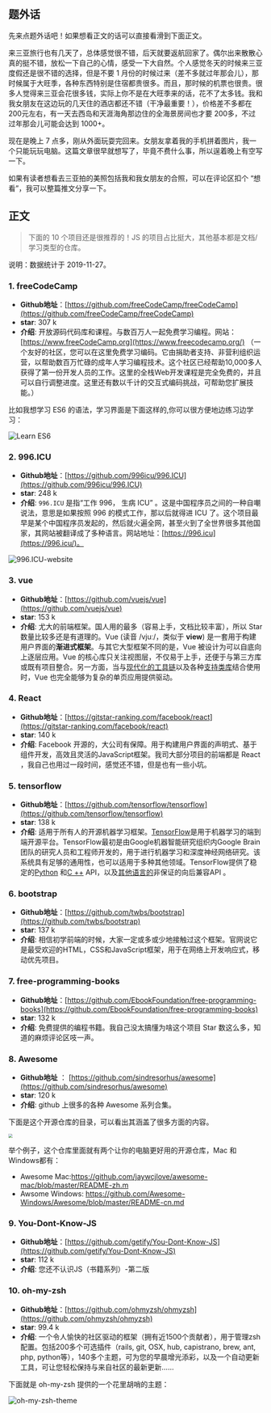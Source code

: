 ## 题外话

先来点题外话吧！如果想看正文的话可以直接看滑到下面正文。

来三亚旅行也有几天了，总体感觉很不错，后天就要返航回家了。偶尔出来散散心真的挺不错，放松一下自己的心情，感受一下大自然。个人感觉冬天的时候来三亚度假还是很不错的选择，但是不要 1 月份的时候过来（差不多就过年那会儿），那时候属于大旺季，各种东西特别是住宿都贵很多。而且，那时候的机票也很贵。很多人觉得来三亚会花很多钱，实际上你不是在大旺季来的话，花不了太多钱。我和我女朋友在这边玩的几天住的酒店都还不错（干净最重要！），价格差不多都在 200元左右，有一天去西岛和天涯海角那边住的全海景房间也才要 200多，不过过年那会儿可能会达到 1000+。

现在是晚上 7 点多，刚从外面玩耍完回来。女朋友拿着我的手机拼着图片，我一个只能玩玩电脑。这篇文章很早就想写了，毕竟不费什么事，所以逞着晚上有空写一下。

如果有读者想看去三亚拍的美照包括我和我女朋友的合照，可以在评论区扣个 “想看”，我可以整篇推文分享一下。

## 正文​

> 下面的 10 个项目还是很推荐的！JS 的项目占比挺大，其他基本都是文档/学习类型的仓库。

说明：数据统计于 2019-11-27。

### 1. freeCodeCamp

- **Github地址**：[https://github.com/freeCodeCamp/freeCodeCamp](https://github.com/freeCodeCamp/freeCodeCamp)
- **star**: 307 k
- **介绍**: 开放源码代码库和课程。与数百万人一起免费学习编程。网站：[https://www.freeCodeCamp.org](https://www.freecodecamp.org/) （一个友好的社区，您可以在这里免费学习编码。它由捐助者支持、非营利组织运营，以帮助数百万忙碌的成年人学习编程技术。这个社区已经帮助10,000多人获得了第一份开发人员的工作。这里的全栈Web开发课程是完全免费的，并且可以自行调整进度。这里还有数以千计的交互式编码挑战，可帮助您扩展技能。）

比如我想学习 ES6 的语法，学习界面是下面这样的,你可以很方便地边练习边学习：

![Learn ES6](https://my-blog-to-use.oss-cn-beijing.aliyuncs.com/2019-11/freecodemap-es6.jpg)

### 2. 996.ICU

- **Github地址**：[https://github.com/996icu/996.ICU](https://github.com/996icu/996.ICU)
- **star**: 248 k
- **介绍**: `996.ICU` 是指“工作 996， 生病 ICU” 。这是中国程序员之间的一种自嘲说法，意思是如果按照 996 的模式工作，那以后就得进 ICU 了。这个项目最早是某个中国程序员发起的，然后就火遍全网，甚至火到了全世界很多其他国家，其网站被翻译成了多种语言。网站地址：[https://996.icu](https://996.icu/)。

![996.ICU-website](https://my-blog-to-use.oss-cn-beijing.aliyuncs.com/2019-11/996.icu.jpg)

### 3. vue

- **Github地址**：[https://github.com/vuejs/vue](https://github.com/vuejs/vue)
- **star**: 153 k
- **介绍**: 尤大的前端框架。国人用的最多（容易上手，文档比较丰富），所以 Star 数量比较多还是有道理的。Vue (读音 /vjuː/，类似于 **view**) 是一套用于构建用户界面的**渐进式框架**。与其它大型框架不同的是，Vue 被设计为可以自底向上逐层应用。Vue 的核心库只关注视图层，不仅易于上手，还便于与第三方库或既有项目整合。另一方面，当与[现代化的工具链](https://cn.vuejs.org/v2/guide/single-file-components.html)以及各种[支持类库](https://github.com/vuejs/awesome-vue#libraries--plugins)结合使用时，Vue 也完全能够为复杂的单页应用提供驱动。

### 4. React

- **Github地址**：[https://gitstar-ranking.com/facebook/react](https://gitstar-ranking.com/facebook/react)
- **star**: 140 k
- **介绍**: Facebook 开源的，大公司有保障。用于构建用户界面的声明式、基于组件开发，高效且灵活的JavaScript框架。我司大部分项目的前端都是 React ，我自己也用过一段时间，感觉还不错，但是也有一些小坑。

### 5. tensorflow

- **Github地址**：[https://github.com/tensorflow/tensorflow](https://github.com/tensorflow/tensorflow)
- **star**: 138 k
- **介绍**: 适用于所有人的开源机器学习框架。[TensorFlow](https://www.tensorflow.org/)是用于机器学习的端到端开源平台。TensorFlow最初是由Google机器智能研究组织内Google Brain团队的研究人员和工程师开发的，用于进行机器学习和深度神经网络研究。该系统具有足够的通用性，也可以适用于多种其他领域。TensorFlow提供了稳定的[Python](https://www.tensorflow.org/api_docs/python) 和[C ++](https://www.tensorflow.org/api_docs/cc) API，以及[其他语言的](https://www.tensorflow.org/api_docs)非保证的向后兼容API 。

### 6. bootstrap

- **Github地址**：[https://github.com/twbs/bootstrap](https://github.com/twbs/bootstrap)
- **star**: 137 k
- **介绍**: 相信初学前端的时候，大家一定或多或少地接触过这个框架。官网说它是最受欢迎的HTML，CSS和JavaScript框架，用于在网络上开发响应式，移动优先项目。

### 7. free-programming-books

- **Github地址**：[https://github.com/EbookFoundation/free-programming-books](https://github.com/EbookFoundation/free-programming-books)
- **star**: 132 k
- **介绍**: 免费提供的编程书籍。我自己没太搞懂为啥这个项目 Star 数这么多，知道的麻烦评论区吱一声。

### 8. Awesome

- **Github地址** ： [https://github.com/sindresorhus/awesome](https://github.com/sindresorhus/awesome)
- **star**: 120 k
- **介绍**: github 上很多的各种 Awesome 系列合集。

 下面是这个开源仓库的目录，可以看出其涵盖了很多方面的内容。

<img src="https://my-blog-to-use.oss-cn-beijing.aliyuncs.com/2019-11/awsome-contents.jpg" style="zoom:50%;" />

举个例子，这个仓库里面就有两个让你的电脑更好用的开源仓库，Mac 和 Windows都有：

- Awesome Mac:https://github.com/jaywcjlove/awesome-mac/blob/master/README-zh.m
- Awsome Windows: https://github.com/Awesome-Windows/Awesome/blob/master/README-cn.md

### 9. You-Dont-Know-JS

- **Github地址**：[https://github.com/getify/You-Dont-Know-JS](https://github.com/getify/You-Dont-Know-JS)
- **star**: 112 k
- **介绍**: 您还不认识JS（书籍系列）-第二版

### 10. oh-my-zsh

- **Github地址**：[https://github.com/ohmyzsh/ohmyzsh](https://github.com/ohmyzsh/ohmyzsh)
- **star**: 99.4 k
- **介绍**: 一个令人愉快的社区驱动的框架（拥有近1500个贡献者），用于管理zsh配置。包括200多个可选插件（rails, git, OSX, hub, capistrano, brew, ant, php, python等），140多个主题，可为您的早晨增光添彩，以及一个自动更新工具，可让您轻松保持与来自社区的最新更新……

下面就是 oh-my-zsh 提供的一个花里胡哨的主题：

![oh-my-zsh-theme](https://my-blog-to-use.oss-cn-beijing.aliyuncs.com/2019-11/ohmyzsh-theme.png)
